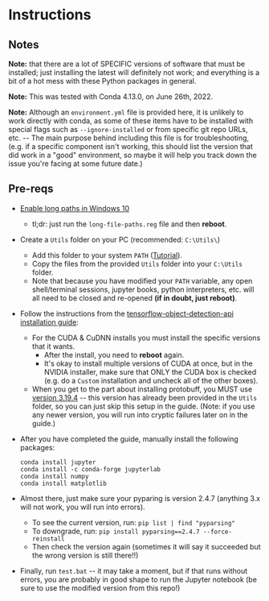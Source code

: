 # Instructions

## Notes
**Note:** that there are a lot of SPECIFIC versions of software that must be installed; just installing the latest will definitely not work; and everything is a bit of a hot mess with these Python packages in general.

**Note:** This was tested with Conda 4.13.0, on June 26th, 2022.

**Note:** Although an `environment.yml` file is provided here, it is unlikely to work directly with conda, as some of these items have to be installed with special flags such as `--ignore-installed` or from specific git repo URLs, etc. -- The main purpose behind including this file is for troubleshooting, (e.g. if a specific component isn't working, this should list the version that did work in a "good" environment, so maybe it will help you track down the issue you're facing at some future date.)

## Pre-reqs
    
  - [Enable long paths in Windows 10](https://docs.microsoft.com/en-us/windows/win32/fileio/maximum-file-path-limitation?tabs=cmd#enable-long-paths-in-windows-10-version-1607-and-later)
    - tl;dr: just run the `long-file-paths.reg` file and then **reboot**.

  - Create a `Utils` folder on your PC (recommended: `C:\Utils\`)
    - Add this folder to your system `PATH` ([Tutorial](https://www.c-sharpcorner.com/article/add-a-directory-to-path-environment-variable-in-windows-10/)).
    - Copy the files from the provided `Utils` folder into your `C:\Utils` folder.
    - Note that because you have modified your `PATH` variable, any open shell/terminal sessions, jupyter books, python interpreters, etc. will all need to be closed and re-opened **(if in doubt, just reboot)**.

  - Follow the instructions from the [tensorflow-object-detection-api installation guide](https://tensorflow-object-detection-api-tutorial.readthedocs.io/en/latest/install.html):
    - For the CUDA & CuDNN installs you must install the specific versions that it wants.
      - After the install, you need to **reboot** again.
      - It's okay to install multiple versions of CUDA at once, but in the NVIDIA installer, make sure that ONLY the CUDA box is checked (e.g. do a `Custom` installation and uncheck all of the other boxes).
    - When you get to the part about installing protobuff, you MUST use [version 3.19.4](https://github.com/protocolbuffers/protobuf/releases/tag/v3.19.4) -- this version has already been provided in the `Utils` folder, so you can just skip this setup in the guide.  (Note: if you use any newer version, you will run into cryptic failures later on in the guide.)

  - After you have completed the guide, manually install the following packages:
    ```
    conda install jupyter
    conda install -c conda-forge jupyterlab
    conda install numpy
    conda install matplotlib
    ```
  - Almost there, just make sure your pyparing is version 2.4.7 (anything 3.x will not work, you will run into errors).
    - To see the current version, run: `pip list | find "pyparsing"`
    - To downgrade, run: `pip install pyparsing==2.4.7 --force-reinstall`
    - Then check the version again (sometimes it will say it succeeded but the wrong version is still there!!)

  - Finally, run `test.bat` -- it may take a moment, but if that runs without errors, you are probably in good shape to run the Jupyter notebook (be sure to use the modified version from this repo!)





